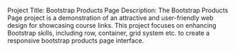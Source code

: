 Project Title: Bootstrap Products Page
Description:
The Bootstrap Products Page project is a demonstration of an attractive and user-friendly web design for showcasing course links. This project focuses on enhancing Bootstrap skills, including row, container, grid system etc. to create a responsive bootstrap products page interface.
